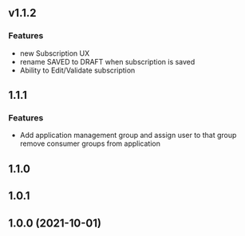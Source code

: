 <a name="v1.1.2"></a>
## v1.1.2

### Features

* new Subscription UX
* rename SAVED to DRAFT when subscription is saved
* Ability to Edit/Validate subscription

<a name="1.1.1"></a>
## 1.1.1

### Features

* Add application management group and assign user to that group remove consumer groups from application


<a name="1.1.0"></a>
## 1.1.0


<a name="1.0.1"></a>
## 1.0.1


<a name="1.0.0"></a>
## 1.0.0 (2021-10-01)

